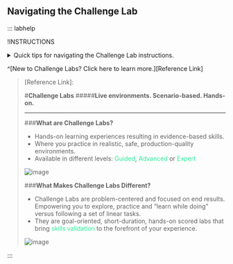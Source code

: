 ## <x-l8>Navigating the Challenge Lab</x-l8>

::: labhelp

!INSTRUCTIONS[](https://raw.githubusercontent.com/LODSContent/ChallengeLabs_Resources/master/LanguageFiles/Environment-@lab.Variable(cloudEnvironment)-ML.md)

<details class=info-icon>
<summary title="Select for More..."><x-l8>Quick tips for navigating the Challenge Lab instructions.</x-l8></summary>
<span class=copyIcon><x-l8>Select the Copy to Clipboard icon to copy the green text.</x-l8></span>
<span class=typeIcon><x-l8>Select the Type Text icon to insert the green text directly into the Challenge Lab environment.</x-l8></span>
<span class=warn-icon><x-l8>An Alert tells you that a task requires extra care.</x-l8></span>
<span class=info-icon><x-l8>A Note provides additional helpful information for completing a task.</x-l8></span>
<span class=hint-icon><x-l8>A Hint will guide you through a portion of the Challenge Lab.</x-l8></span>
<span class=know-icon><x-l8>A Knowledge block provides a deeper level of knowledge into a subject. It is a great way to solidify your understanding, but it is not strictly necessary to complete the Challenge Lab.</x-l8></span>
</details>


^[<x-l8>New to Challenge Labs? Click here to learn more.</x-l8>][Reference Link]

> [Reference Link]:
> 
>#**<x-l8>Challenge Labs</x-l8>** 
>#####**<x-l8>Live environments. Scenario-based. Hands-on.</x-l8>**
>______________
>
>###**<x-l8>What are Challenge Labs?</x-l8>**
> 
>- Hands-on learning experiences resulting in evidence-based skills.​
>- Where you practice in realistic, safe, production-quality environments.​
>- Available in different levels: <span style="color:#24ed98">Guided</span>,<span style="color:#24ed98"> Advanced</span> or <span style="color:#24ed98">Expert</span>
>
>![image](https://github.com/user-attachments/assets/2c5e4aca-b6f9-4e6f-aa30-feaa7cc72fa5)
>
>###**<x-l8>What Makes Challenge Labs Different?</x-l8>**
> 
>- <x-l8>Challenge Labs are problem-centered and focused on end results. Empowering you to explore, practice and “learn while doing” versus following a set of linear tasks.​​</x-l8>
>- <x-l8>They are goal-oriented, short-duration, hands-on scored labs that bring <span style="color:#24ed98">skills validation</span> to the forefront of your experience. </x-l8>
>
>![image](https://github.com/user-attachments/assets/38922b1a-ba0e-4a72-b985-62db1d6d9c5d)

:::
